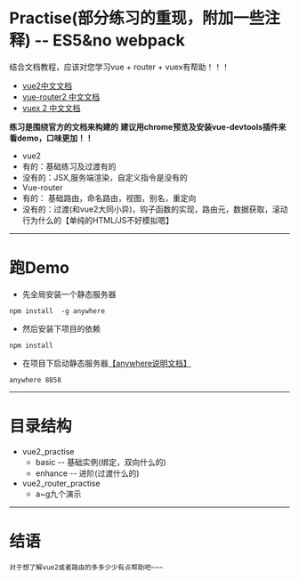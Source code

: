 # Practise(部分练习的重现，附加一些注释) -- ES5&no webpack

结合文档教程，应该对您学习vue + router + vuex有帮助！！！

- [vue2中文文档](http://vuefe.cn/guide/)
- [vue-router2 中文文档](http://vuefe.cn/vue-router/essentials/named-routes.html)
- [vuex 2 中文文档](http://vuefe.cn/vuex/)

**练习是围绕官方的文档来构建的**
**建议用chrome预览及安装vue-devtools插件来看demo，口味更加！！**

- vue2
 - 有的：基础练习及过渡有的
 - 没有的：JSX,服务端渲染，自定义指令是没有的 
- Vue-router
 - 有的： 基础路由，命名路由，视图，别名，重定向
 - 没有的：过渡(和vue2大同小异)，钩子函数的实现，路由元，数据获取，滚动行为什么的【单纯的HTML/JS不好模拟嗯】 



---


# 跑Demo

- 先全局安装一个静态服务器

`npm install  -g anywhere`

- 然后安装下项目的依赖

`npm install`

- 在项目下启动静态服务器[【anywhere说明文档】](https://www.npmjs.com/package/anywhere)

`anywhere 8858`


----

# 目录结构

- vue2_practise
  - basic -- 基础实例(绑定，双向什么的)
  - enhance -- 进阶(过渡什么的)
- vue2_router_practise
  - a~g九个演示 



----


# 结语
    对于想了解vue2或者路由的多多少少有点帮助吧~~~

